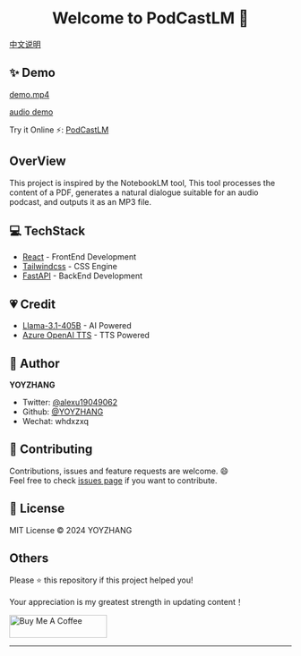 <h1 align="center">Welcome to PodCastLM 👋</h1>

[中文说明](/README_CN.md)

## ✨ Demo
[demo.mp4](https://github.com/user-attachments/assets/ed846901-069e-48c5-8576-01b017cd581a)

[audio demo](./example/demo.mp3)

Try it Online ⚡️:  [PodCastLM](https://endearing-rabanadas-2ee528.netlify.app.)

## OverView
This project is inspired by the NotebookLM tool, This tool processes the content of a PDF, generates a natural dialogue suitable for an audio podcast, and outputs it as an MP3 file.

## 💻 TechStack
- [React](https://react.dev/) - FrontEnd Development
- [Tailwindcss](https://tailwindcss.com/) - CSS Engine
- [FastAPI](https://fastapi.tiangolo.com/) - BackEnd Development

## 💗  Credit
- [Llama-3.1-405B](https://huggingface.co/meta-llama/Llama-3.1-405B) - AI Powered
- [Azure OpenAI TTS](https://azure.microsoft.com/en-us/products/ai-services/openai-service) - TTS Powered

## 👤 Author
**YOYZHANG**

- Twitter: [@alexu19049062](https://twitter.com/alexuzhang19049062)
- Github: [@YOYZHANG](https://github.com/YOYZHANG)
- Wechat: whdxzxq

## 🤝 Contributing

Contributions, issues and feature requests are welcome. 😄<br />
Feel free to check [issues page](https://github.com/YOYZHANG/podcastlm/issues) if you want to contribute.<br />


## 📝 License
MIT License © 2024 YOYZHANG

## Others

Please ⭐️ this repository if this project helped you!

Your appreciation is my greatest strength in updating content！

<a href="https://www.buymeacoffee.com/zhangxiaoqian" target="_blank"><img src="https://cdn.buymeacoffee.com/buttons/default-orange.png" alt="Buy Me A Coffee" height="41" width="174"></a>

---

